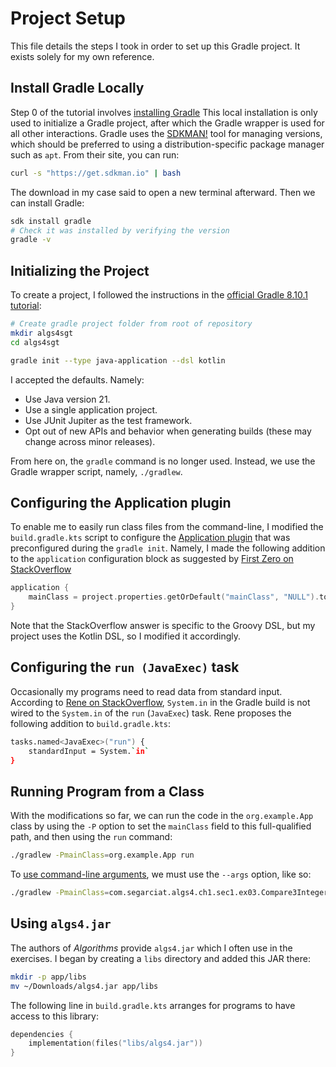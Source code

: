 # Project Setup

This file details the steps I took in order to set up this Gradle project. It exists solely for my own
reference.

## Install Gradle Locally

Step 0 of the tutorial involves [installing Gradle](https://docs.gradle.org/current/userguide/installation.html#ex-installing-with-a-package-manager)
This local installation is only used to initialize a Gradle project, after which the Gradle wrapper
is used for all other interactions. Gradle uses the [SDKMAN!](http://sdkman.io/) tool for managing
versions, which should be preferred to using a distribution-specific package manager such as `apt`.
From their site, you can run:

```bash
curl -s "https://get.sdkman.io" | bash
```

The download in my case said to open a new terminal afterward. Then we can install Gradle:

```bash
sdk install gradle
# Check it was installed by verifying the version
gradle -v
```

## Initializing the Project

To create a project, I followed the  instructions in the
[official Gradle 8.10.1 tutorial](https://docs.gradle.org/current/userguide/quick_start.html):

```bash
# Create gradle project folder from root of repository
mkdir algs4sgt
cd algs4sgt

gradle init --type java-application --dsl kotlin
```

I accepted the defaults. Namely:

- Use Java version 21.
- Use a single application project.
- Use JUnit Jupiter as the test framework.
- Opt out of new APIs and behavior when generating builds (these may change across minor releases).

From here on, the `gradle` command is no longer used. Instead, we use the Gradle wrapper script,
namely, `./gradlew`.

## Configuring the Application plugin

To enable me to easily run class files from the command-line, I modified the `build.gradle.kts` script
to configure the
[Application plugin](https://docs.gradle.org/current/userguide/application_plugin.html#application_plugin)
that was preconfigured during the `gradle init`. Namely, I made the following addition to the
`application` configuration block as suggested by [First Zero on StackOverflow](https://stackoverflow.com/a/21360609)

```kotlin
application {
    mainClass = project.properties.getOrDefault("mainClass", "NULL").toString()
}
```
Note that the StackOverflow answer is specific to the Groovy DSL, but my project uses the Kotlin DSL, so
I modified it accordingly.

## Configuring the `run (JavaExec)` task

Occasionally my programs need to read data from standard input. According to
[Rene on StackOverflow](https://stackoverflow.com/a/13172566), `System.in` in the Gradle build is not
wired to the `System.in` of the `run` (`JavaExec`) task. Rene proposes the following addition to
`build.gradle.kts`:

```bash
tasks.named<JavaExec>("run") {
    standardInput = System.`in`
}
```

## Running Program from a Class

With the modifications so far, we can run the code in the `org.example.App` class
by using the `-P` option to set the `mainClass` field to this full-qualified path,
and then using the `run` command:

```bash
./gradlew -PmainClass=org.example.App run
```

To [use command-line arguments](https://stackoverflow.com/a/53463332), we must use the `--args` option,
like so:

```bash
./gradlew -PmainClass=com.segarciat.algs4.ch1.sec1.ex03.Compare3Integers run --args='3 3 3'
```

## Using `algs4.jar`

The authors of *Algorithms* provide `algs4.jar` which I often use in the exercises.
I began by creating a `libs` directory and added this JAR there:

```bash
mkdir -p app/libs
mv ~/Downloads/algs4.jar app/libs
```

The following line in `build.gradle.kts` arranges for programs to have access to
this library:

```kotlin
dependencies {
    implementation(files("libs/algs4.jar"))
}
```
